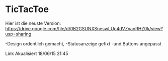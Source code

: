 # TicTacToe

Hier ist die neuste Version:
https://drive.google.com/file/d/0B2GSUNXSneswLUc4dVZvanRHZ0k/view?usp=sharing

-Design ordentlich gemacht, 
-Statusanzeige gefixt 
-und Buttons angepasst

Link Akualisiert 18/06/15 21:45

